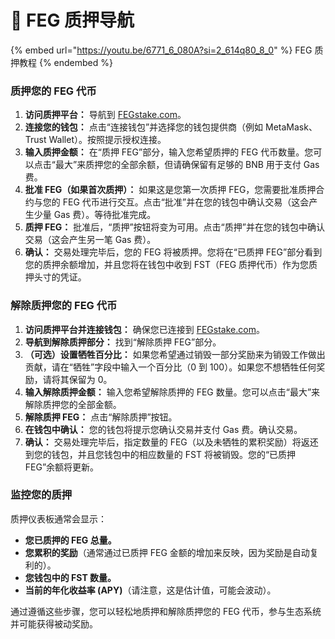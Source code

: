 # 🔀 FEG 质押导航

{% embed url="https://youtu.be/6771_6_080A?si=2_614q80_8_0" %}
FEG 质押教程
{% endembed %}

### **质押您的 FEG 代币**

1.  **访问质押平台：** 导航到 [FEGstake.com](https://fegstake.com/)。
2.  **连接您的钱包：** 点击“连接钱包”并选择您的钱包提供商（例如 MetaMask、Trust Wallet）。按照提示授权连接。
3.  **输入质押金额：** 在“质押 FEG”部分，输入您希望质押的 FEG 代币数量。您可以点击“最大”来质押您的全部余额，但请确保留有足够的 BNB 用于支付 Gas 费。
4.  **批准 FEG（如果首次质押）：** 如果这是您第一次质押 FEG，您需要批准质押合约与您的 FEG 代币进行交互。点击“批准”并在您的钱包中确认交易（这会产生少量 Gas 费）。等待批准完成。
5.  **质押 FEG：** 批准后，“质押”按钮将变为可用。点击“质押”并在您的钱包中确认交易（这会产生另一笔 Gas 费）。
6.  **确认：** 交易处理完毕后，您的 FEG 将被质押。您将在“已质押 FEG”部分看到您的质押余额增加，并且您将在钱包中收到 FST（FEG 质押代币）作为您质押头寸的凭证。

### **解除质押您的 FEG 代币**

1.  **访问质押平台并连接钱包：** 确保您已连接到 [FEGstake.com](https://fegstake.com/)。
2.  **导航到解除质押部分：** 找到“解除质押 FEG”部分。
3.  **（可选）设置牺牲百分比：** 如果您希望通过销毁一部分奖励来为销毁工作做出贡献，请在“牺牲”字段中输入一个百分比（0 到 100）。如果您不想牺牲任何奖励，请将其保留为 0。
4.  **输入解除质押金额：** 输入您希望解除质押的 FEG 数量。您可以点击“最大”来解除质押您的全部金额。
5.  **解除质押 FEG：** 点击“解除质押”按钮。
6.  **在钱包中确认：** 您的钱包将提示您确认交易并支付 Gas 费。确认交易。
7.  **确认：** 交易处理完毕后，指定数量的 FEG（以及未牺牲的累积奖励）将返还到您的钱包，并且您钱包中的相应数量的 FST 将被销毁。您的“已质押 FEG”余额将更新。

### **监控您的质押**

质押仪表板通常会显示：

*   **您已质押的 FEG 总量。**
*   **您累积的奖励**（通常通过已质押 FEG 金额的增加来反映，因为奖励是自动复利的）。
*   **您钱包中的 FST 数量。**
*   **当前的年化收益率 (APY)**（请注意，这是估计值，可能会波动）。

通过遵循这些步骤，您可以轻松地质押和解除质押您的 FEG 代币，参与生态系统并可能获得被动奖励。
